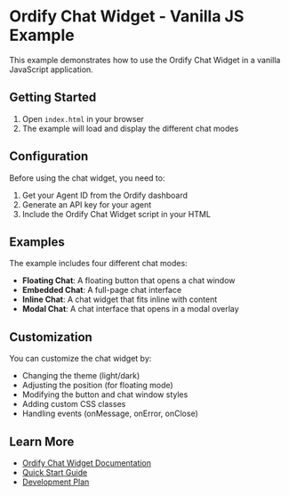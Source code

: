 # Ordify Chat Widget - Vanilla JS Example

This example demonstrates how to use the Ordify Chat Widget in a vanilla JavaScript application.

## Getting Started

1. Open `index.html` in your browser
2. The example will load and display the different chat modes

## Configuration

Before using the chat widget, you need to:

1. Get your Agent ID from the Ordify dashboard
2. Generate an API key for your agent
3. Include the Ordify Chat Widget script in your HTML

## Examples

The example includes four different chat modes:

- **Floating Chat**: A floating button that opens a chat window
- **Embedded Chat**: A full-page chat interface
- **Inline Chat**: A chat widget that fits inline with content
- **Modal Chat**: A chat interface that opens in a modal overlay

## Customization

You can customize the chat widget by:

- Changing the theme (light/dark)
- Adjusting the position (for floating mode)
- Modifying the button and chat window styles
- Adding custom CSS classes
- Handling events (onMessage, onError, onClose)

## Learn More

- [Ordify Chat Widget Documentation](../../README.md)
- [Quick Start Guide](../../docs/QUICK_START.md)
- [Development Plan](../../docs/DEVELOPMENT_PLAN.md)
